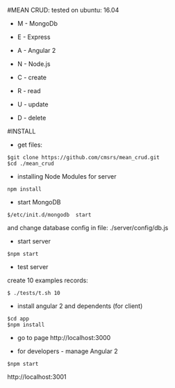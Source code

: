 #MEAN CRUD:
tested on ubuntu: 16.04 

- M - MongoDb
- E - Express
- A - Angular 2
- N - Node.js


- C - create
- R - read
- U - update
- D - delete

#INSTALL

- get files: 

```shell
$git clone https://github.com/cmsrs/mean_crud.git
$cd ./mean_crud
```

- installing Node Modules for server

```shell
npm install
```

- start MongoDB


```shell
$/etc/init.d/mongodb  start
```
and change database config in file: ./server/config/db.js


- start server

```shell
$npm start
```

- test server

create 10 examples records:


```shell
$ ./tests/t.sh 10
```


- install angular 2 and dependents (for client)

```shell
$cd app
$npm install 
```

- go to page
http://localhost:3000 


- for developers - manage Angular 2 

```shell
$npm start 
```
http://localhost:3001 
